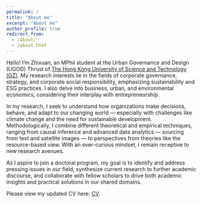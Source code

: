 ```yaml
---
permalink: /
title: "About me"
excerpt: "About me"
author_profile: true
redirect_from: 
  - /about/
  - /about.html
---
```


Hello! I’m Zhixuan, an MPhil student at the Urban Governance and Design (UGOD) Thrust of [The Hong Kong University of Science and Technology (GZ)](https://www.hkust-gz.edu.cn/). My research interests lie in the fields of corporate governance, strategy, and corporate social responsibility, emphasizing sustainability and ESG practices. I also delve into business, urban, and environmental economics, considering their interplay with entrepreneurship.

In my research, I seek to understand how organizations make decisions, behave, and adapt to our changing world — especially with challenges like climate change and the need for sustainable development. Methodologically, I combine different theoretical and empirical techniques, ranging from causal inference and advanced data analytics — sourcing from text and satellite images — to perspectives from theories like the resource-based view. With an ever-curious mindset, I remain receptive to new research avenues.

As I aspire to join a doctoral program, my goal is to identify and address pressing issues in our field, synthesize current research to further academic discourse, and collaborate with fellow scholars to drive both academic insights and practical solutions in our shared domains.

Please view my updated CV here: [CV](../assets/CV_ZXGUO.pdf).

